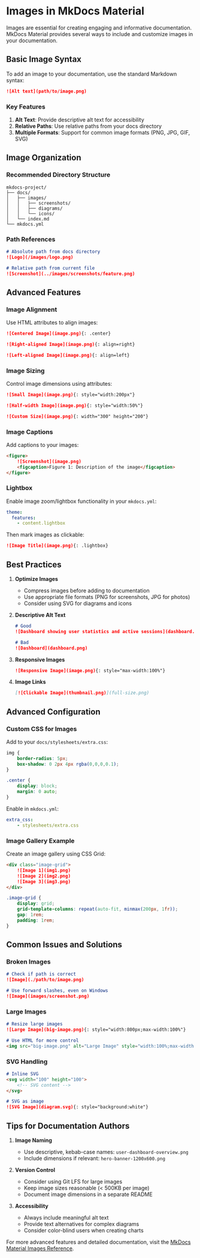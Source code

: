 # Images in MkDocs Material

Images are essential for creating engaging and informative documentation. MkDocs Material provides several ways to include and customize images in your documentation.

## Basic Image Syntax

To add an image to your documentation, use the standard Markdown syntax:

```markdown
![Alt text](path/to/image.png)
```

### Key Features

1. **Alt Text**: Provide descriptive alt text for accessibility
2. **Relative Paths**: Use relative paths from your docs directory
3. **Multiple Formats**: Support for common image formats (PNG, JPG, GIF, SVG)

## Image Organization

### Recommended Directory Structure

```
mkdocs-project/
├── docs/
│   ├── images/
│   │   ├── screenshots/
│   │   ├── diagrams/
│   │   └── icons/
│   └── index.md
└── mkdocs.yml
```

### Path References

```markdown
# Absolute path from docs directory
![Logo](/images/logo.png)

# Relative path from current file
![Screenshot](../images/screenshots/feature.png)
```

## Advanced Features

### Image Alignment

Use HTML attributes to align images:

```markdown
![Centered Image](image.png){: .center}

![Right-aligned Image](image.png){: align=right}

![Left-aligned Image](image.png){: align=left}
```

### Image Sizing

Control image dimensions using attributes:

```markdown
![Small Image](image.png){: style="width:200px"}

![Half-width Image](image.png){: style="width:50%"}

![Custom Size](image.png){: width="300" height="200"}
```

### Image Captions

Add captions to your images:

```markdown
<figure>
    ![Screenshot](image.png)
    <figcaption>Figure 1: Description of the image</figcaption>
</figure>
```

### Lightbox

Enable image zoom/lightbox functionality in your `mkdocs.yml`:

```yaml
theme:
  features:
    - content.lightbox
```

Then mark images as clickable:

```markdown
![Image Title](image.png){: .lightbox}
```

## Best Practices

1. **Optimize Images**
    - Compress images before adding to documentation
    - Use appropriate file formats (PNG for screenshots, JPG for photos)
    - Consider using SVG for diagrams and icons

2. **Descriptive Alt Text**
    ```markdown
    # Good
    ![Dashboard showing user statistics and active sessions](dashboard.png)

    # Bad
    ![Dashboard](dashboard.png)
    ```

3. **Responsive Images**
    ```markdown
    ![Responsive Image](image.png){: style="max-width:100%"}
    ```

4. **Image Links**
    ```markdown
    [![Clickable Image](thumbnail.png)](full-size.png)
    ```

## Advanced Configuration

### Custom CSS for Images

Add to your `docs/stylesheets/extra.css`:

```css
img {
    border-radius: 5px;
    box-shadow: 0 2px 4px rgba(0,0,0,0.1);
}

.center {
    display: block;
    margin: 0 auto;
}
```

Enable in `mkdocs.yml`:

```yaml
extra_css:
    - stylesheets/extra.css
```

### Image Gallery Example

Create an image gallery using CSS Grid:

```markdown
<div class="image-grid">
    ![Image 1](img1.png)
    ![Image 2](img2.png)
    ![Image 3](img3.png)
</div>
```

```css
.image-grid {
    display: grid;
    grid-template-columns: repeat(auto-fit, minmax(200px, 1fr));
    gap: 1rem;
    padding: 1rem;
}
```

## Common Issues and Solutions

### Broken Images

```markdown
# Check if path is correct
![Image](./path/to/image.png)

# Use forward slashes, even on Windows
![Image](images/screenshot.png)
```

### Large Images

```markdown
# Resize large images
![Large Image](big-image.png){: style="width:800px;max-width:100%"}

# Use HTML for more control
<img src="big-image.png" alt="Large Image" style="width:100%;max-width:800px">
```

### SVG Handling

```markdown
# Inline SVG
<svg width="100" height="100">
    <!-- SVG content -->
</svg>

# SVG as image
![SVG Image](diagram.svg){: style="background:white"}
```

## Tips for Documentation Authors

1. **Image Naming**
   - Use descriptive, kebab-case names: `user-dashboard-overview.png`
   - Include dimensions if relevant: `hero-banner-1200x600.png`

2. **Version Control**
   - Consider using Git LFS for large images
   - Keep image sizes reasonable (< 500KB per image)
   - Document image dimensions in a separate README

3. **Accessibility**
   - Always include meaningful alt text
   - Provide text alternatives for complex diagrams
   - Consider color-blind users when creating charts

For more advanced features and detailed documentation, visit the [MkDocs Material Images Reference](https://squidfunk.github.io/mkdocs-material/reference/images/).







